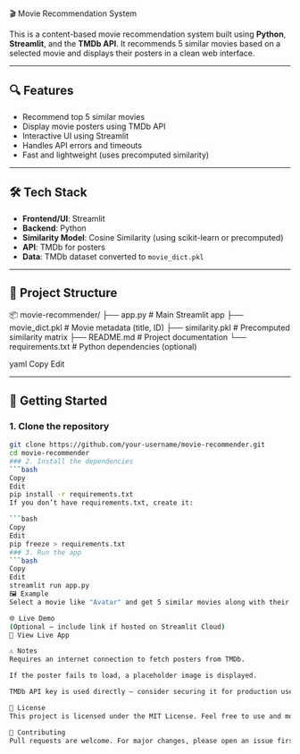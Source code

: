 🎬 Movie Recommendation System

This is a content-based movie recommendation system built using **Python**, **Streamlit**, and the **TMDb API**. It recommends 5 similar movies based on a selected movie and displays their posters in a clean web interface.

---

## 🔍 Features

- Recommend top 5 similar movies
- Display movie posters using TMDb API
- Interactive UI using Streamlit
- Handles API errors and timeouts
- Fast and lightweight (uses precomputed similarity)

---

## 🛠️ Tech Stack

- **Frontend/UI**: Streamlit
- **Backend**: Python
- **Similarity Model**: Cosine Similarity (using scikit-learn or precomputed)
- **API**: TMDb for posters
- **Data**: TMDb dataset converted to `movie_dict.pkl`

---

## 📁 Project Structure

📦 movie-recommender/
├── app.py # Main Streamlit app
├── movie_dict.pkl # Movie metadata (title, ID)
├── similarity.pkl # Precomputed similarity matrix
├── README.md # Project documentation
└── requirements.txt # Python dependencies (optional)

yaml
Copy
Edit

---

## 🚀 Getting Started

### 1. Clone the repository

```bash
git clone https://github.com/your-username/movie-recommender.git
cd movie-recommender
### 2. Install the dependencies
```bash
Copy
Edit
pip install -r requirements.txt
If you don’t have requirements.txt, create it:

```bash
Copy
Edit
pip freeze > requirements.txt
### 3. Run the app
```bash
Copy
Edit
streamlit run app.py
🖼️ Example
Select a movie like "Avatar" and get 5 similar movies along with their posters.

🌐 Live Demo
(Optional — include link if hosted on Streamlit Cloud)
🔗 View Live App

⚠️ Notes
Requires an internet connection to fetch posters from TMDb.

If the poster fails to load, a placeholder image is displayed.

TMDb API key is used directly — consider securing it for production use.

📜 License
This project is licensed under the MIT License. Feel free to use and modify it.

🤝 Contributing
Pull requests are welcome. For major changes, please open an issue first.
